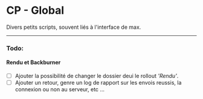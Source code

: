 # CP - Global
Divers petits scripts, souvent liés à l'interface de max.

____________________________


### Todo:

#### __Rendu et Backburner__
- [ ] Ajouter la possibilité de changer le dossier deui le rollout _'Rendu'_.
- [ ] Ajouter un retour, genre un log de rapport sur les envois reussis, la connexion ou non au serveur, etc ...
